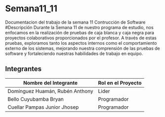 # Semana11_11
Documentacion del trabajo de la semana 11 Contrucción de Software
#Descripción
Durante la Semana 11 de nuestro programa de estudio, nos enfocamos en la realización de pruebas de caja blanca y caja negra para proyectos colaborativos proporcionados por el profesor. A través de estas pruebas, exploramos tanto los aspectos internos como el comportamiento externo de los sistemas, mejorando nuestra comprensión de las pruebas de software y fortaleciendo nuestras habilidades de trabajo en equipo.

## Integrantes

| Nombre del Integrante | Rol en el Proyecto |
|-----------------------|-------------------|
| Domínguez Huamán, Rubén Anthony | Lider |
| Bello Cuyubamba Bryan | Programador |
| Cuellar Pampas Junior Jhosep | Programador|
